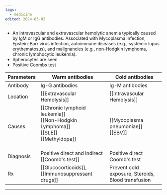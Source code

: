 ```yaml
---
tags:
  - medicine
edited: 2024-03-02
---
```

- An intravascular and extravascular hemolytic anemia typically caused by IgM or IgG antibodies. Associated with Mycoplasma infection, Epstein-Barr virus infection, autoimmune diseases (e.g., systemic lupus erythematosus), and malignancies (e.g., non-Hodgkin lymphoma, chronic lymphocytic leukemia).
- Spherocytes are seen
- Positive Coombs test

| Parameters | Warm antibodies                                                                                | Cold antibodies                                    |
| ---------- | ---------------------------------------------------------------------------------------------- | -------------------------------------------------- |
| Antibody   | Ig-G antibodies                                                                                | Ig-M antibodies                                    |
| Location   | [[Extravascular Hemolysis]]                                                                    | [[Intravascular Hemolysis]]                        |
| Causes     | [[Chronic lymphoid leukemia]]<br>[[Non-Hodgkin Lymphoma]]<br>[[SLE]]<br>[[Methyldopa]]<br><br> | [[Mycoplasma pneumoniae]]<br>[[EBV]]               |
| Diagnosis  | Positive direct and indirect [[Coomb's test]]                                                  | Positive direct Coomb's test                       |
| Rx         | [[Glucocorticoids]], [[Immunosuppressant drugs]]                                               | Prevent cold exposure, Steroids, Blood transfusion |


---
